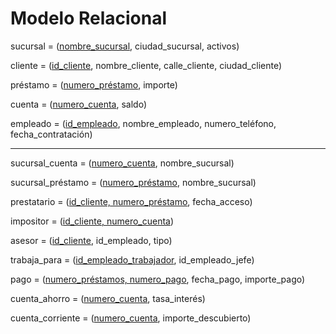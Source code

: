 # Modelo Relacional
sucursal = (<u>nombre_sucursal</u>, ciudad_sucursal, activos)

cliente = (<u>id_cliente</u>, nombre_cliente, calle_cliente, ciudad_cliente)

préstamo = (<u>numero_préstamo</u>, importe)

cuenta = (<u>numero_cuenta</u>, saldo)

empleado = (<u>id_empleado</u>, nombre_empleado, numero_teléfono, fecha_contratación)

---

sucursal_cuenta = (<u>numero_cuenta</u>, nombre_sucursal)

sucursal_préstamo = (<u>numero_préstamo</u>, nombre_sucursal)

prestatario = (<u>id_cliente, numero_préstamo</u>, fecha_acceso)

impositor = (<u>id_cliente, numero_cuenta</u>)

asesor = (<u>id_cliente</u>, id_empleado, tipo)

trabaja_para = (<u>id_empleado_trabajador</u>, id_empleado_jefe)

pago = (<u>numero_préstamos, numero_pago</u>, fecha_pago, importe_pago)

cuenta_ahorro = (<u>numero_cuenta</u>, tasa_interés)

cuenta_corriente = (<u>numero_cuenta</u>, importe_descubierto)